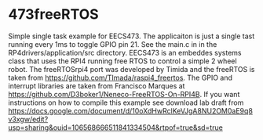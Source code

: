 # 473freeRTOS
Simple single task example for EECS473.
The applicaiton is just a single tast running every 1ms to toggle GPIO pin 21.
See the main.c in in the RP4drivers/application/src directory.
EECS473 is an embeddes systems class that uses the RPI4 running free RTOS to control a simple 2 wheel robot.
The freeRTOSrpi4 port was developed by Timida and the freeRTOS is taken from https://github.com/TImada/raspi4_freertos.
The GPIO and interrupt libraries are taken from Francisco Marques at https://github.com/D3boker1/Neneco-FreeRTOS-On-RPI4B.
If you want instructions on how to compile this example see  download lab draft from https://docs.google.com/document/d/10oXdHwRclKeVJgA8NU2OM0aE9q8v3xgw/edit?usp=sharing&ouid=106568666511841334504&rtpof=true&sd=true
